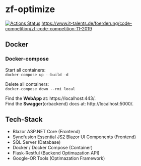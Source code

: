 # zf-optimize
[![Actions Status](https://xxx.execute-api.us-west-2.amazonaws.com/production/badge/ScholliYT/zf-optimize)](https://xxx.execute-api.us-west-2.amazonaws.com/production/results/ScholliYT/zf-optimize)
https://www.it-talents.de/foerderung/code-competition/zf-code-competition-11-2019

## Docker
### Docker-compose
Start all containers:  
`docker-compose up --build -d`

Delete all containers:  
`docker-compose down --rmi local`

Find the __WebApp__ at: https://localhost:443/.  
Find the __Swagger__(orbackend) docs at: http://localhost:5000/.


## Tech-Stack
- Blazor ASP.NET Core (Frontend)
- Syncfusion Essential JS2 Blazor UI Components (Frontend)
- SQL Server (Database)
- Docker / Docker Compose (Container)
- Flask-Restful (Backend Optimazation API)
- Google-OR Tools (Optimazation Framework)
